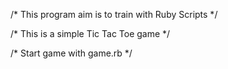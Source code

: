 /* This program aim is to train with Ruby Scripts */

/* This is a simple Tic Tac Toe game */

/* Start game with game.rb */

